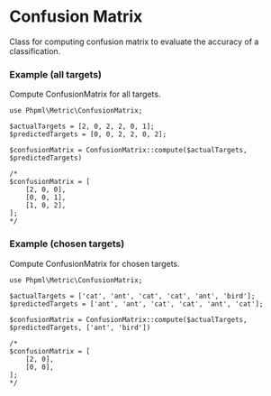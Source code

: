# Confusion Matrix

Class for computing confusion matrix to evaluate the accuracy of a classification.

### Example (all targets)

Compute ConfusionMatrix for all targets.

```
use Phpml\Metric\ConfusionMatrix;

$actualTargets = [2, 0, 2, 2, 0, 1];
$predictedTargets = [0, 0, 2, 2, 0, 2];

$confusionMatrix = ConfusionMatrix::compute($actualTargets, $predictedTargets)

/*
$confusionMatrix = [
    [2, 0, 0],
    [0, 0, 1],
    [1, 0, 2],
];
*/
```

### Example (chosen targets)

Compute ConfusionMatrix for chosen targets.

```
use Phpml\Metric\ConfusionMatrix;

$actualTargets = ['cat', 'ant', 'cat', 'cat', 'ant', 'bird'];
$predictedTargets = ['ant', 'ant', 'cat', 'cat', 'ant', 'cat'];

$confusionMatrix = ConfusionMatrix::compute($actualTargets, $predictedTargets, ['ant', 'bird'])

/*
$confusionMatrix = [
    [2, 0],
    [0, 0],
];
*/
```
